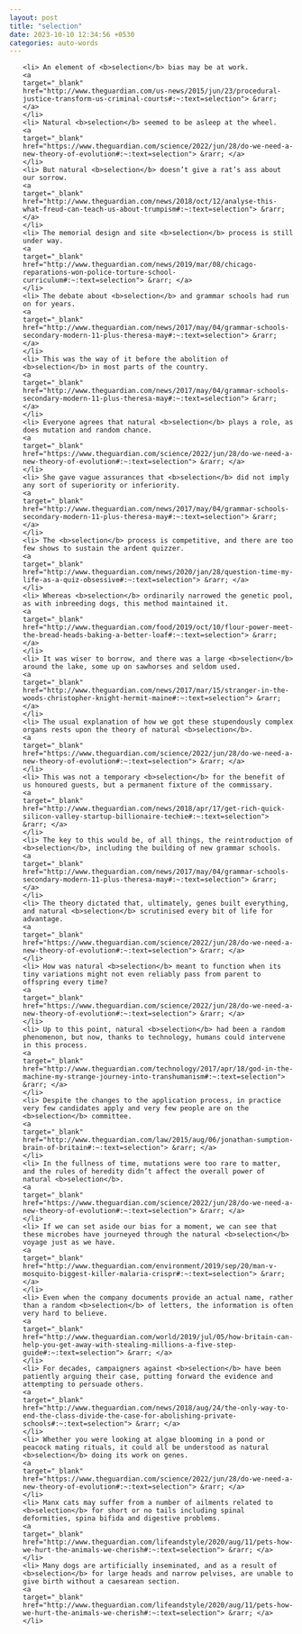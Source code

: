 ```yaml
---
layout: post
title: "selection"
date: 2023-10-10 12:34:56 +0530
categories: auto-words
---
```

<ol>

    <li> An element of <b>selection</b> bias may be at work.
    <a 
    target="_blank" 
    href="http://www.theguardian.com/us-news/2015/jun/23/procedural-justice-transform-us-criminal-courts#:~:text=selection"> &rarr; </a>
    </li>
    <li> Natural <b>selection</b> seemed to be asleep at the wheel.
    <a 
    target="_blank" 
    href="https://www.theguardian.com/science/2022/jun/28/do-we-need-a-new-theory-of-evolution#:~:text=selection"> &rarr; </a>
    </li>
    <li> But natural <b>selection</b> doesn’t give a rat’s ass about our sorrow.
    <a 
    target="_blank" 
    href="http://www.theguardian.com/news/2018/oct/12/analyse-this-what-freud-can-teach-us-about-trumpism#:~:text=selection"> &rarr; </a>
    </li>
    <li> The memorial design and site <b>selection</b> process is still under way.
    <a 
    target="_blank" 
    href="http://www.theguardian.com/news/2019/mar/08/chicago-reparations-won-police-torture-school-curriculum#:~:text=selection"> &rarr; </a>
    </li>
    <li> The debate about <b>selection</b> and grammar schools had run on for years.
    <a 
    target="_blank" 
    href="http://www.theguardian.com/news/2017/may/04/grammar-schools-secondary-modern-11-plus-theresa-may#:~:text=selection"> &rarr; </a>
    </li>
    <li> This was the way of it before the abolition of <b>selection</b> in most parts of the country.
    <a 
    target="_blank" 
    href="http://www.theguardian.com/news/2017/may/04/grammar-schools-secondary-modern-11-plus-theresa-may#:~:text=selection"> &rarr; </a>
    </li>
    <li> Everyone agrees that natural <b>selection</b> plays a role, as does mutation and random chance.
    <a 
    target="_blank" 
    href="https://www.theguardian.com/science/2022/jun/28/do-we-need-a-new-theory-of-evolution#:~:text=selection"> &rarr; </a>
    </li>
    <li> She gave vague assurances that <b>selection</b> did not imply any sort of superiority or inferiority.
    <a 
    target="_blank" 
    href="http://www.theguardian.com/news/2017/may/04/grammar-schools-secondary-modern-11-plus-theresa-may#:~:text=selection"> &rarr; </a>
    </li>
    <li> The <b>selection</b> process is competitive, and there are too few shows to sustain the ardent quizzer.
    <a 
    target="_blank" 
    href="http://www.theguardian.com/news/2020/jan/28/question-time-my-life-as-a-quiz-obsessive#:~:text=selection"> &rarr; </a>
    </li>
    <li> Whereas <b>selection</b> ordinarily narrowed the genetic pool, as with inbreeding dogs, this method maintained it.
    <a 
    target="_blank" 
    href="http://www.theguardian.com/food/2019/oct/10/flour-power-meet-the-bread-heads-baking-a-better-loaf#:~:text=selection"> &rarr; </a>
    </li>
    <li> It was wiser to borrow, and there was a large <b>selection</b> around the lake, some up on sawhorses and seldom used.
    <a 
    target="_blank" 
    href="http://www.theguardian.com/news/2017/mar/15/stranger-in-the-woods-christopher-knight-hermit-maine#:~:text=selection"> &rarr; </a>
    </li>
    <li> The usual explanation of how we got these stupendously complex organs rests upon the theory of natural <b>selection</b>.
    <a 
    target="_blank" 
    href="https://www.theguardian.com/science/2022/jun/28/do-we-need-a-new-theory-of-evolution#:~:text=selection"> &rarr; </a>
    </li>
    <li> This was not a temporary <b>selection</b> for the benefit of us honoured guests, but a permanent fixture of the commissary.
    <a 
    target="_blank" 
    href="http://www.theguardian.com/news/2018/apr/17/get-rich-quick-silicon-valley-startup-billionaire-techie#:~:text=selection"> &rarr; </a>
    </li>
    <li> The key to this would be, of all things, the reintroduction of <b>selection</b>, including the building of new grammar schools.
    <a 
    target="_blank" 
    href="http://www.theguardian.com/news/2017/may/04/grammar-schools-secondary-modern-11-plus-theresa-may#:~:text=selection"> &rarr; </a>
    </li>
    <li> The theory dictated that, ultimately, genes built everything, and natural <b>selection</b> scrutinised every bit of life for advantage.
    <a 
    target="_blank" 
    href="https://www.theguardian.com/science/2022/jun/28/do-we-need-a-new-theory-of-evolution#:~:text=selection"> &rarr; </a>
    </li>
    <li> How was natural <b>selection</b> meant to function when its tiny variations might not even reliably pass from parent to offspring every time?
    <a 
    target="_blank" 
    href="https://www.theguardian.com/science/2022/jun/28/do-we-need-a-new-theory-of-evolution#:~:text=selection"> &rarr; </a>
    </li>
    <li> Up to this point, natural <b>selection</b> had been a random phenomenon, but now, thanks to technology, humans could intervene in this process.
    <a 
    target="_blank" 
    href="http://www.theguardian.com/technology/2017/apr/18/god-in-the-machine-my-strange-journey-into-transhumanism#:~:text=selection"> &rarr; </a>
    </li>
    <li> Despite the changes to the application process, in practice very few candidates apply and very few people are on the <b>selection</b> committee.
    <a 
    target="_blank" 
    href="http://www.theguardian.com/law/2015/aug/06/jonathan-sumption-brain-of-britain#:~:text=selection"> &rarr; </a>
    </li>
    <li> In the fullness of time, mutations were too rare to matter, and the rules of heredity didn’t affect the overall power of natural <b>selection</b>.
    <a 
    target="_blank" 
    href="https://www.theguardian.com/science/2022/jun/28/do-we-need-a-new-theory-of-evolution#:~:text=selection"> &rarr; </a>
    </li>
    <li> If we can set aside our bias for a moment, we can see that these microbes have journeyed through the natural <b>selection</b> voyage just as we have.
    <a 
    target="_blank" 
    href="http://www.theguardian.com/environment/2019/sep/20/man-v-mosquito-biggest-killer-malaria-crispr#:~:text=selection"> &rarr; </a>
    </li>
    <li> Even when the company documents provide an actual name, rather than a random <b>selection</b> of letters, the information is often very hard to believe.
    <a 
    target="_blank" 
    href="http://www.theguardian.com/world/2019/jul/05/how-britain-can-help-you-get-away-with-stealing-millions-a-five-step-guide#:~:text=selection"> &rarr; </a>
    </li>
    <li> For decades, campaigners against <b>selection</b> have been patiently arguing their case, putting forward the evidence and attempting to persuade others.
    <a 
    target="_blank" 
    href="http://www.theguardian.com/news/2018/aug/24/the-only-way-to-end-the-class-divide-the-case-for-abolishing-private-schools#:~:text=selection"> &rarr; </a>
    </li>
    <li> Whether you were looking at algae blooming in a pond or peacock mating rituals, it could all be understood as natural <b>selection</b> doing its work on genes.
    <a 
    target="_blank" 
    href="https://www.theguardian.com/science/2022/jun/28/do-we-need-a-new-theory-of-evolution#:~:text=selection"> &rarr; </a>
    </li>
    <li> Manx cats may suffer from a number of ailments related to <b>selection</b> for short or no tails including spinal deformities, spina bifida and digestive problems.
    <a 
    target="_blank" 
    href="http://www.theguardian.com/lifeandstyle/2020/aug/11/pets-how-we-hurt-the-animals-we-cherish#:~:text=selection"> &rarr; </a>
    </li>
    <li> Many dogs are artificially inseminated, and as a result of <b>selection</b> for large heads and narrow pelvises, are unable to give birth without a caesarean section.
    <a 
    target="_blank" 
    href="http://www.theguardian.com/lifeandstyle/2020/aug/11/pets-how-we-hurt-the-animals-we-cherish#:~:text=selection"> &rarr; </a>
    </li>